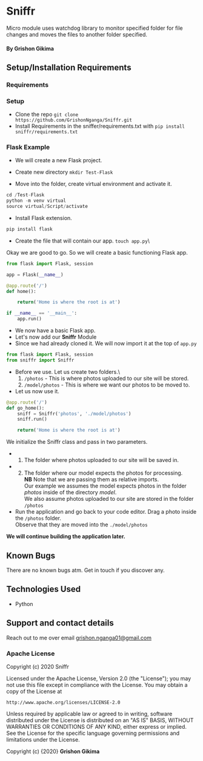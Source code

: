 # Sniffr

Micro module uses watchdog library to monitor specified folder for file changes and moves the files to another folder specified.

#### By **Grishon Gikima**


## Setup/Installation Requirements

### Requirements

### Setup
* Clone the repo `git clone https://github.com/GrishonNganga/Sniffr.git`
* Install Requirements in the sniffer/requirements.txt with `pip install sniffr/requirements.txt`


### Flask Example

* We will create a new Flask project.

* Create new directory `mkdir Test-Flask`
* Move into the folder, create virtual environment and activate it.

```python 
cd /Test-Flask
python -m venv virtual
source virtual/Script/activate

```
* Install Flask extension.
```python
pip install flask
```
* Create the file that will contain our app.
`touch app.py`\

Okay we are good to go. So we will create a basic functioning Flask app.

```python
from flask import Flask, session

app = Flask(__name__)

@app.route('/')
def home():

    return('Home is where the root is at')

if __name__ == '__main__':
    app.run()

```
* We now have a basic Flask app.
* Let's now add our **Sniffr** Module
* Since we had already cloned it. We will now import it at the top of `app.py` 

```python
from flask import Flask, session
from sniffr import Sniffr

```
* Before we use. Let us create two folders.\
    1. `/photos` - This is where photos uploaded to our site will be stored.
    2. `/model/photos` - This is where we want our photos to be moved to.
* Let us now use it.

```python
@app.route('/')
def go_home():
    sniff = Sniffr('photos', './model/photos')
    sniff.run()

    return('Home is where the root is at')

```
We initialize the Sniffr class and pass in two parameters.
* 1. The folder where photos uploaded to our site will be saved in.
* 2. The folder where our model expects the photos for processing.\
**NB** Note that we are passing them as relative imports.\
Our example we assumes the model expects photos in the folder *photos* inside of the directory *model*.\
We also assume photos uploaded to our site are stored in the folder `/photos`
* Run the application and go back to your code editor. Drag a photo inside the `/photos` folder.\
Observe that they are moved into the `./model/photos`

**We will continue building the application later.**


## Known Bugs

There are no known bugs atm. Get in touch if you discover any.
## Technologies Used

* Python

## Support and contact details

Reach out to me over email grishon.nganga01@gmail.com
### Apache License

Copyright (c) 2020 Sniffr

Licensed under the Apache License, Version 2.0 (the "License");
you may not use this file except in compliance with the License.
You may obtain a copy of the License at

    http://www.apache.org/licenses/LICENSE-2.0

Unless required by applicable law or agreed to in writing, software
distributed under the License is distributed on an "AS IS" BASIS,
WITHOUT WARRANTIES OR CONDITIONS OF ANY KIND, either express or implied.
See the License for the specific language governing permissions and
limitations under the License.

Copyright (c) {2020} **Grishon Gikima**